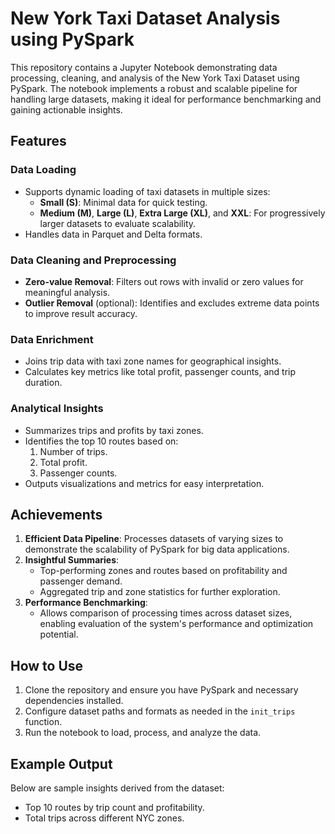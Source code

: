 # New York Taxi Dataset Analysis using PySpark

This repository contains a Jupyter Notebook demonstrating data processing, cleaning, and analysis of the New York Taxi Dataset using PySpark. The notebook implements a robust and scalable pipeline for handling large datasets, making it ideal for performance benchmarking and gaining actionable insights.

## Features

### Data Loading
- Supports dynamic loading of taxi datasets in multiple sizes:
  - **Small (S)**: Minimal data for quick testing.
  - **Medium (M)**, **Large (L)**, **Extra Large (XL)**, and **XXL**: For progressively larger datasets to evaluate scalability.
- Handles data in Parquet and Delta formats.

### Data Cleaning and Preprocessing
- **Zero-value Removal**: Filters out rows with invalid or zero values for meaningful analysis.
- **Outlier Removal** (optional): Identifies and excludes extreme data points to improve result accuracy.

### Data Enrichment
- Joins trip data with taxi zone names for geographical insights.
- Calculates key metrics like total profit, passenger counts, and trip duration.

### Analytical Insights
- Summarizes trips and profits by taxi zones.
- Identifies the top 10 routes based on:
  1. Number of trips.
  2. Total profit.
  3. Passenger counts.
- Outputs visualizations and metrics for easy interpretation.

## Achievements
1. **Efficient Data Pipeline**: Processes datasets of varying sizes to demonstrate the scalability of PySpark for big data applications.
2. **Insightful Summaries**:
   - Top-performing zones and routes based on profitability and passenger demand.
   - Aggregated trip and zone statistics for further exploration.
3. **Performance Benchmarking**:
   - Allows comparison of processing times across dataset sizes, enabling evaluation of the system's performance and optimization potential.

## How to Use
1. Clone the repository and ensure you have PySpark and necessary dependencies installed.
2. Configure dataset paths and formats as needed in the `init_trips` function.
3. Run the notebook to load, process, and analyze the data.

## Example Output
Below are sample insights derived from the dataset:
- Top 10 routes by trip count and profitability.
- Total trips across different NYC zones.
